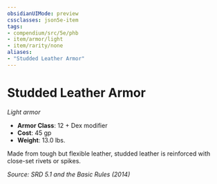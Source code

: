 ```yaml
---
obsidianUIMode: preview
cssclasses: json5e-item
tags:
- compendium/src/5e/phb
- item/armor/light
- item/rarity/none
aliases: 
- "Studded Leather Armor"
---
```

# Studded Leather Armor
*Light armor*  

- **Armor Class**: 12 + Dex modifier
- **Cost**: 45 gp
- **Weight**: 13.0 lbs.

Made from tough but flexible leather, studded leather is reinforced with close-set rivets or spikes.

*Source: SRD 5.1 and the Basic Rules (2014)*